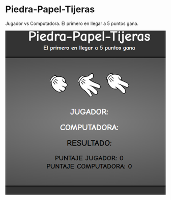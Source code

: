 # Piedra-Papel-Tijeras

Jugador vs Computadora.
El primero en llegar a 5 puntos gana.

![alt text](./piedra-papel-tijeras.PNG)